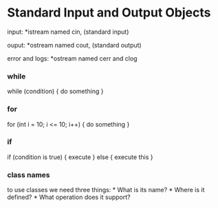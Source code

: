 # Standard Input and Output Objects

input:
    *istream named cin, (standard input)

ouput:
    *ostream named cout, (standard output)

error and logs:
    *ostream named cerr and clog

### while
while (condition) 
{
    do something
}

### for 
for (int i = 10; i <= 10; i++) 
{
    do something 
}

### if
if (condition is true)
{
    execute
    } else {
    execute this
}

### class names
to use classes we need three things:
    * What is its name?
    * Where is it defined?
    * What operation does it support?




